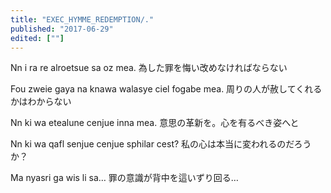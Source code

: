 ```yaml
---
title: "EXEC_HYMME_REDEMPTION/."
published: "2017-06-29"
edited: [""]
---
```


Nn i ra re alroetsue sa oz mea.
為した罪を悔い改めなければならない

Fou zweie gaya na knawa walasye ciel fogabe mea.
周りの人が赦してくれるかはわからない

Nn ki wa etealune cenjue inna mea.
意思の革新を。心を有るべき姿へと

Nn ki wa qafl senjue cenjue sphilar cest?
私の心は本当に変われるのだろうか？

Ma nyasri ga wis li sa…
罪の意識が背中を這いずり回る…

